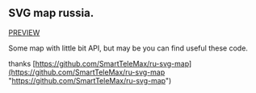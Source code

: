## SVG map russia.

[PREVIEW](http://codepen.io/alexTi-dev/pen/oYWOXK "view")

Some map with little bit API, but  may be you can find useful these code.

thanks [https://github.com/SmartTeleMax/ru-svg-map](https://github.com/SmartTeleMax/ru-svg-map "https://github.com/SmartTeleMax/ru-svg-map")
